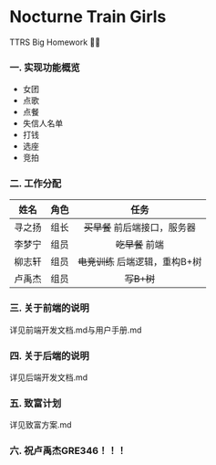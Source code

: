 <h1>Nocturne Train Girls</h1>

TTRS Big Homework :steam_locomotive::train:



<h3>一. 实现功能概览</h3>
<ul>
  <li>女团</li>
  <li>点歌</li>
  <li>点餐</li>
  <li>失信人名单</li>
  <li>打钱</li>
  <li>选座</li>
  <li>竞拍</li>
</ul>

<h3>二. 工作分配</h3>

|  姓名 | 角色 | 任务 |
|  :--:  | :--:  |  :--:  |
| 寻之扬 | 组长 | ~~买早餐~~ 前后端接口，服务器 |
| 李梦宁  | 组员 | ~~吃早餐~~ 前端 |
| 柳志轩 | 组员 | ~~电竞训练~~ 后端逻辑，重构B+树 |
| 卢禹杰 | 组员 | ~~写B+树~~ |


<h3>三. 关于前端的说明</h3>
详见前端开发文档.md与用户手册.md
<h3>四. 关于后端的说明</h3>
详见后端开发文档.md

<h3>五. 致富计划</h3>
<p>详见致富方案.md</p>

<h3>六. 祝卢禹杰GRE346！！！</h3>

